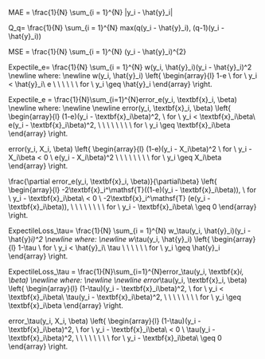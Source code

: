 <!-- #region -->
MAE = \frac{1}{N} \sum_{i = 1}^{N} |y_i - \hat{y}_i|

Q_q= \frac{1}{N} \sum_{i = 1}^{N} max(q(y_i - \hat{y}_i), (q-1)(y_i - \hat{y}_i))

MSE = \frac{1}{N} \sum_{i = 1}^{N} (y_i - \hat{y}_i)^{2}

Expectile_e= \frac{1}{N} \sum_{i = 1}^{N} w(y_i, \hat{y}_i)(y_i - \hat{y}_i)^2
\newline
where:
\newline
w(y_i, \hat{y}_i)   \left\{
    \begin{array}{l}
      1-e  \ for \ y_i < \hat{y}_i\\
      e    \ \ \ \ \ \ for \ y_i \geq \hat{y}_i
    \end{array}
  \right.
  
  
 
Expectile_e = \frac{1}{N}\sum_{i=1}^{N}error_e(y_i, \textbf{x}_i, \beta)
\newline
where: 
\newline
\newline
error(y_i, \textbf{x}_i, \beta)  \left\{
    \begin{array}{l}
      (1-e)(y_i - \textbf{x}_i\beta)^2,  \ for \ y_i < \textbf{x}_i\beta\\
      e(y_i - \textbf{x}_i\beta)^2,       \ \ \ \ \ \ \ \ for \ y_i \geq \textbf{x}_i\beta
    \end{array}
  \right. 
  

error(y_i, X_i, \beta)  \left\{
    \begin{array}{l}
      (1-e)(y_i - X_i\beta)^2  \ for \ y_i - X_i\beta < 0 \\
      e(y_i - X_i\beta)^2       \ \ \ \ \ \ \ \ for \ y_i \geq X_i\beta
    \end{array}
  \right. 


  
 \frac{\partial error_e(y_i, \textbf{x}_i, \beta)}{\partial\beta}  \left\{
    \begin{array}{l}
      -2\textbf{x}_i^\mathsf{T}((1-e)(y_i - \textbf{x}_i\beta)),  \ for \ y_i - \textbf{x}_i\beta\ < 0 \\
      -2\textbf{x}_i^\mathsf{T} (e(y_i - \textbf{x}_i\beta)),       \ \ \ \ \ \ \ \ for \ y_i - \textbf{x}_i\beta\  \geq 0
    \end{array}
  \right. 
  
 

 ExpectileLoss_\tau= \frac{1}{N} \sum_{i = 1}^{N} w_\tau(y_i, \hat{y}_i)(y_i - \hat{y}_i)^2
\newline
where:
\newline
w_\tau(y_i, \hat{y}_i)   \left\{
    \begin{array}{l}
      1-\tau  \ for \ y_i < \hat{y}_i\\
      \tau    \ \ \ \ \ \ for \ y_i \geq \hat{y}_i
    \end{array}
  \right.
   
 
 ExpectileLoss_\tau = \frac{1}{N}\sum_{i=1}^{N}error_\tau(y_i, \textbf{x}_i, \beta)
\newline
where: 
\newline
\newline
error_\tau(y_i, \textbf{x}_i, \beta)  \left\{
    \begin{array}{l}
      (1-\tau)(y_i - \textbf{x}_i\beta)^2,  \ for \ y_i < \textbf{x}_i\beta\\
      \tau(y_i - \textbf{x}_i\beta)^2,       \ \ \ \ \ \ \ \ for \ y_i \geq \textbf{x}_i\beta
    \end{array}
  \right. 
  
 
 error_\tau(y_i, X_i, \beta)  \left\{
    \begin{array}{l}
      (1-\tau)(y_i - \textbf{x}_i\beta)^2,  \ for \ y_i - \textbf{x}_i\beta\ < 0 \\
      \tau(y_i - \textbf{x}_i\beta)^2,       \ \ \ \ \ \ \ \ for \ y_i - \textbf{x}_i\beta\  \geq 0
    \end{array}
  \right. 

  

<!-- #endregion -->
